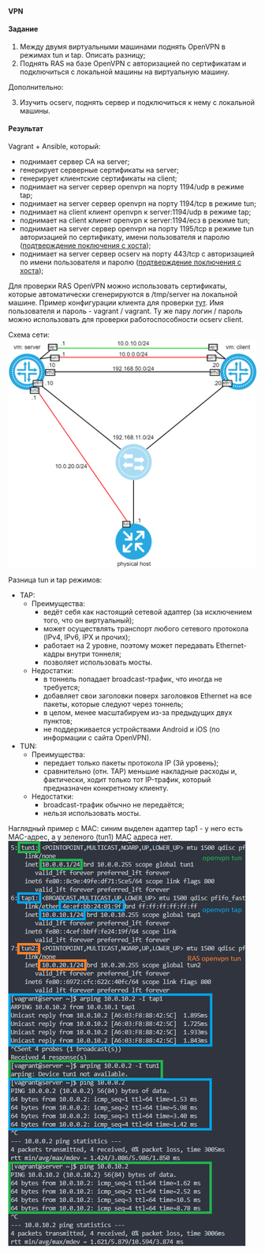 #### VPN

#### Задание

1. Между двумя виртуальными машинами поднять OpenVPN в режимах tun и tap. Описать разницу;
2. Поднять RAS на базе OpenVPN с авторизацией по сертификатам и подключиться с локальной машины на виртуальную машину.

Дополнительно:

3. Изучить ocserv, поднять сервер и подключиться к нему с локальной машины.

#### Результат

Vagrant + Ansible, который:
  - поднимает сервер CA на server;
  - генерирует серверные сертификаты на server;
  - генерирует клиентские сертификаты на client;
  - поднимает на server сервер openvpn на порту 1194/udp в режиме tap;
  - поднимает на server сервер openvpn на порту 1194/tcp в режиме tun;
  - поднимает на client клиент openvpn к server:1194/udp в режиме tap;
  - поднимает на client клиент openvpn к server:1194/есз в режиме tun;
  - поднимает на server сервер openvpn на порту 1195/tcp в режиме tun авторизацией по сертификату, имени пользователя и паролю ([подтверждение поключения с хоста](pics/ovpn_ras.png));
  - поднимает на server сервер ocserv на порту 443/tcp c авторизацией по имени пользователя и паролю ([подтверждение поключения с хоста](pics/ocserv_ras.png));

Для проверки RAS OpenVPN можно использовать сертификаты, которые автоматически сгенерируются в /tmp/server на локальной машине. Пример конфигурации клиента для проверки [тут](sample/test.ovpn). Имя пользователя и пароль - vagrant / vagrant. Ту же пару логин / пароль можно использовать для проверки работоспособности ocserv client.

Схема сети:
![](pics/lab20.png)

Разница tun и tap режимов:

- TAP:
  - Преимущества:
    - ведёт себя как настоящий сетевой адаптер (за исключением того, что он виртуальный);
    - может осуществлять транспорт любого сетевого протокола (IPv4, IPv6, IPX и прочих);
    - работает на 2 уровне, поэтому может передавать Ethernet-кадры внутри тоннеля;
    - позволяет использовать мосты.
  - Недостатки:
    - в тоннель попадает broadcast-трафик, что иногда не требуется;
    - добавляет свои заголовки поверх заголовков Ethernet на все пакеты, которые следуют через тоннель;
    - в целом, менее масштабируем из-за предыдущих двух пунктов;
    - не поддерживается устройствами Android и iOS (по информации с сайта OpenVPN).
- TUN:
  - Преимущества:
    - передает только пакеты протокола IP (3й уровень);
    - сравнительно (отн. TAP) меньшие накладные расходы и, фактически, ходит только тот IP-трафик, который предназначен конкретному клиенту.
  - Недостатки:
    - broadcast-трафик обычно не передаётся;
    - нельзя использовать мосты.  

Наглядный пример с MAC: cиним выделен адаптер tap1 - у него есть MAC-адрес, а у зеленого (tun1) MAC адреса нет.
![](pics/test.png)